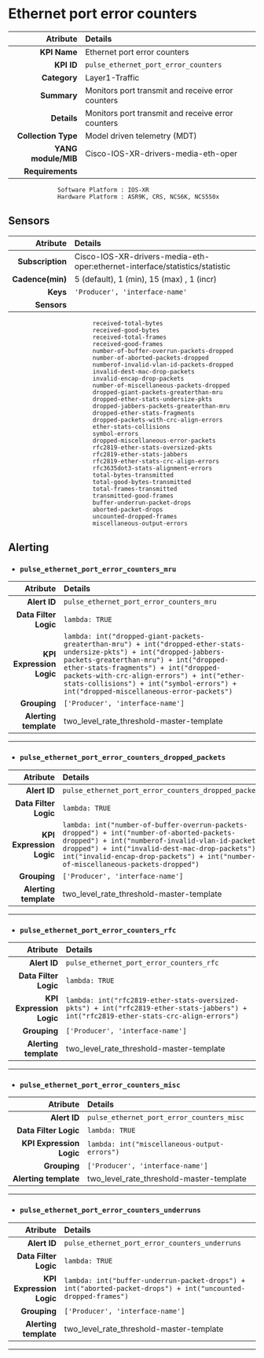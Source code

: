 
Ethernet port error counters
====
Atribute|Details
---:|:---
**KPI Name**    | Ethernet port error counters
**KPI ID**      | `pulse_ethernet_port_error_counters`
**Category**    | Layer1-Traffic
**Summary**     | Monitors port transmit and receive error counters
**Details**     | Monitors port transmit and receive error counters
**Collection Type** | Model driven telemetry (MDT)
**YANG module/MIB** | Cisco-IOS-XR-drivers-media-eth-oper
**Requirements**    |
                  Software Platform : IOS-XR
                  Hardware Platform : ASR9K, CRS, NCS6K, NCS550x
Sensors
---
Atribute|Details
---:|:---
**Subscription** | Cisco-IOS-XR-drivers-media-eth-oper:ethernet-interface/statistics/statistic
**Cadence(min)** | 5 (default), 1 (min), 15 (max) , 1 (incr)
**Keys**         | `'Producer', 'interface-name'`
**Sensors**      |
                            received-total-bytes
                            received-good-bytes
                            received-total-frames
                            received-good-frames
                            number-of-buffer-overrun-packets-dropped
                            number-of-aborted-packets-dropped
                            numberof-invalid-vlan-id-packets-dropped
                            invalid-dest-mac-drop-packets
                            invalid-encap-drop-packets
                            number-of-miscellaneous-packets-dropped
                            dropped-giant-packets-greaterthan-mru
                            dropped-ether-stats-undersize-pkts
                            dropped-jabbers-packets-greaterthan-mru
                            dropped-ether-stats-fragments
                            dropped-packets-with-crc-align-errors
                            ether-stats-collisions
                            symbol-errors
                            dropped-miscellaneous-error-packets
                            rfc2819-ether-stats-oversized-pkts
                            rfc2819-ether-stats-jabbers
                            rfc2819-ether-stats-crc-align-errors
                            rfc3635dot3-stats-alignment-errors
                            total-bytes-transmitted
                            total-good-bytes-transmitted
                            total-frames-transmitted
                            transmitted-good-frames
                            buffer-underrun-packet-drops
                            aborted-packet-drops
                            uncounted-dropped-frames
                            miscellaneous-output-errors
     
Alerting
---

* ### `pulse_ethernet_port_error_counters_mru`
Atribute|Details
---:|:---
**Alert ID**             | ```pulse_ethernet_port_error_counters_mru```
**Data Filter Logic**    | ```lambda: TRUE```
**KPI Expression Logic** | ```lambda: int("dropped-giant-packets-greaterthan-mru") + int("dropped-ether-stats-undersize-pkts") + int("dropped-jabbers-packets-greaterthan-mru") + int("dropped-ether-stats-fragments") + int("dropped-packets-with-crc-align-errors") + int("ether-stats-collisions") + int("symbol-errors") + int("dropped-miscellaneous-error-packets")```
**Grouping**             | ```['Producer', 'interface-name']```
**Alerting template**    | two_level_rate_threshold-master-template
---

* ### `pulse_ethernet_port_error_counters_dropped_packets`
Atribute|Details
---:|:---
**Alert ID**             | ```pulse_ethernet_port_error_counters_dropped_packets```
**Data Filter Logic**    | ```lambda: TRUE```
**KPI Expression Logic** | ```lambda: int("number-of-buffer-overrun-packets-dropped") + int("number-of-aborted-packets-dropped") + int("numberof-invalid-vlan-id-packets-dropped") + int("invalid-dest-mac-drop-packets") + int("invalid-encap-drop-packets") + int("number-of-miscellaneous-packets-dropped")```
**Grouping**             | ```['Producer', 'interface-name']```
**Alerting template**    | two_level_rate_threshold-master-template
---

* ### `pulse_ethernet_port_error_counters_rfc`
Atribute|Details
---:|:---
**Alert ID**             | ```pulse_ethernet_port_error_counters_rfc```
**Data Filter Logic**    | ```lambda: TRUE```
**KPI Expression Logic** | ```lambda: int("rfc2819-ether-stats-oversized-pkts") + int("rfc2819-ether-stats-jabbers") + int("rfc2819-ether-stats-crc-align-errors")```
**Grouping**             | ```['Producer', 'interface-name']```
**Alerting template**    | two_level_rate_threshold-master-template
---

* ### `pulse_ethernet_port_error_counters_misc`
Atribute|Details
---:|:---
**Alert ID**             | ```pulse_ethernet_port_error_counters_misc```
**Data Filter Logic**    | ```lambda: TRUE```
**KPI Expression Logic** | ```lambda: int("miscellaneous-output-errors")```
**Grouping**             | ```['Producer', 'interface-name']```
**Alerting template**    | two_level_rate_threshold-master-template
---

* ### `pulse_ethernet_port_error_counters_underruns`
Atribute|Details
---:|:---
**Alert ID**             | ```pulse_ethernet_port_error_counters_underruns```
**Data Filter Logic**    | ```lambda: TRUE```
**KPI Expression Logic** | ```lambda: int("buffer-underrun-packet-drops") + int("aborted-packet-drops") + int("uncounted-dropped-frames")```
**Grouping**             | ```['Producer', 'interface-name']```
**Alerting template**    | two_level_rate_threshold-master-template
---

